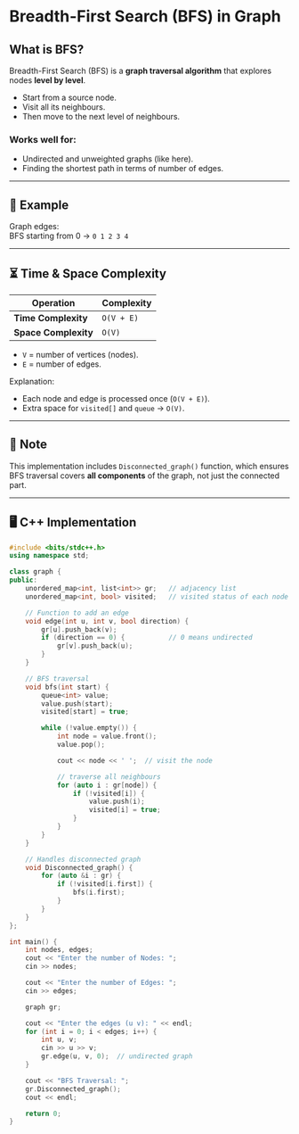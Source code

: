 # Breadth-First Search (BFS) in Graph

## What is BFS?
Breadth-First Search (BFS) is a **graph traversal algorithm** that explores nodes **level by level**.

- Start from a source node.  
- Visit all its neighbours.  
- Then move to the next level of neighbours.  

### Works well for:
- Undirected and unweighted graphs (like here).  
- Finding the shortest path in terms of number of edges.  

---

## 🔹 Example  
Graph edges:  
BFS starting from 0 → `0 1 2 3 4`

---

## ⏳ Time & Space Complexity  

| Operation              | Complexity |
|-------------------------|------------|
| **Time Complexity**     | `O(V + E)` |
| **Space Complexity**    | `O(V)`     |

- `V` = number of vertices (nodes).  
- `E` = number of edges.  

Explanation:  
- Each node and edge is processed once (`O(V + E)`).  
- Extra space for `visited[]` and `queue` → `O(V)`.

---

## 🔹 Note
This implementation includes `Disconnected_graph()` function, which ensures BFS traversal covers **all components** of the graph, not just the connected part.

---

## 🖥️ C++ Implementation

```cpp
#include <bits/stdc++.h>
using namespace std;

class graph {
public:
    unordered_map<int, list<int>> gr;   // adjacency list
    unordered_map<int, bool> visited;   // visited status of each node

    // Function to add an edge
    void edge(int u, int v, bool direction) {
        gr[u].push_back(v);
        if (direction == 0) {           // 0 means undirected
            gr[v].push_back(u);
        }
    }

    // BFS traversal
    void bfs(int start) {
        queue<int> value;
        value.push(start);
        visited[start] = true;

        while (!value.empty()) {
            int node = value.front();
            value.pop();

            cout << node << ' ';  // visit the node

            // traverse all neighbours
            for (auto i : gr[node]) {
                if (!visited[i]) {
                    value.push(i);
                    visited[i] = true;
                }
            }
        }
    }

    // Handles disconnected graph
    void Disconnected_graph() {
        for (auto &i : gr) {
            if (!visited[i.first]) {
                bfs(i.first);
            }
        }
    }
};

int main() {
    int nodes, edges;
    cout << "Enter the number of Nodes: ";
    cin >> nodes;

    cout << "Enter the number of Edges: ";
    cin >> edges;

    graph gr;

    cout << "Enter the edges (u v): " << endl;
    for (int i = 0; i < edges; i++) {
        int u, v;
        cin >> u >> v;
        gr.edge(u, v, 0);  // undirected graph
    }

    cout << "BFS Traversal: ";
    gr.Disconnected_graph();
    cout << endl;

    return 0;
}
